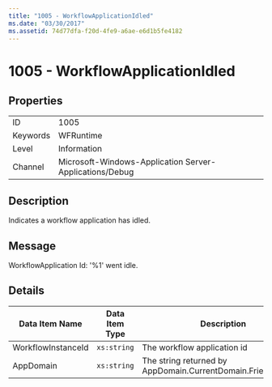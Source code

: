 ```yaml
---
title: "1005 - WorkflowApplicationIdled"
ms.date: "03/30/2017"
ms.assetid: 74d77dfa-f20d-4fe9-a6ae-e6d1b5fe4182
---
```

# 1005 - WorkflowApplicationIdled

## Properties  
  
|||  
|-|-|  
|ID|1005|  
|Keywords|WFRuntime|  
|Level|Information|  
|Channel|Microsoft-Windows-Application Server-Applications/Debug|  
  
## Description  

 Indicates a workflow application has idled.  
  
## Message  

 WorkflowApplication Id: '%1' went idle.  
  
## Details  
  
|Data Item Name|Data Item Type|Description|  
|--------------------|--------------------|-----------------|  
|WorkflowInstanceId|`xs:string`|The workflow application id|  
|AppDomain|`xs:string`|The string returned by AppDomain.CurrentDomain.FriendlyName.|
